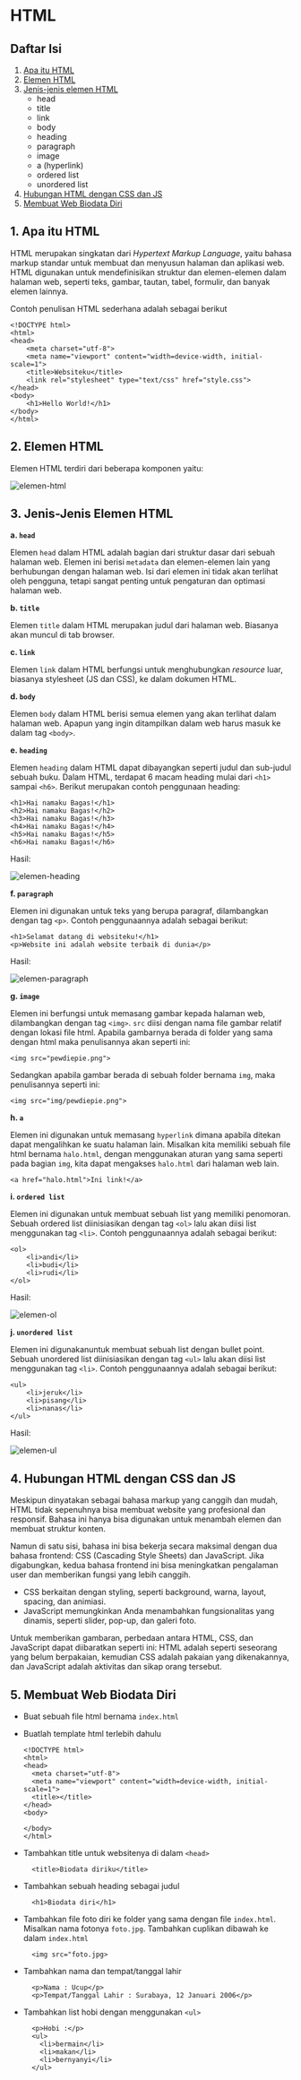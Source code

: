 # HTML


## Daftar Isi

1. [Apa itu HTML](#apa-itu-html)
2. [Elemen HTML](#elemen-html)
3. [Jenis-jenis elemen HTML](#jenis-html)
   - head
   - title
   - link
   - body
   - heading
   - paragraph
   - image
   - a (hyperlink)
   - ordered list
   - unordered list
4. [Hubungan HTML dengan CSS dan JS](#hubungan)
5. [Membuat Web Biodata Diri](#biodata)

## 1. Apa itu HTML
<a id="apa-itu-html"></a>

HTML merupakan singkatan dari *Hypertext Markup Language*, yaitu bahasa markup standar untuk membuat dan menyusun halaman dan aplikasi web. HTML digunakan untuk mendefinisikan struktur dan elemen-elemen dalam halaman web, seperti teks, gambar, tautan, tabel, formulir, dan banyak elemen lainnya.

Contoh penulisan HTML sederhana adalah sebagai berikut

```
<!DOCTYPE html>
<html>
<head>
	<meta charset="utf-8">
	<meta name="viewport" content="width=device-width, initial-scale=1">
	<title>Websiteku</title>
	<link rel="stylesheet" type="text/css" href="style.css">
</head>
<body>
	<h1>Hello World!</h1>
</body>
</html>
```

## 2. Elemen HTML
<a id="elemen-html"></a>

Elemen HTML terdiri dari beberapa komponen yaitu:

![elemen-html](img/html-element-diagram.png)

## 3. Jenis-Jenis Elemen HTML
<a id="jenis-html"></a>

**a. `head`**

Elemen `head` dalam HTML adalah bagian dari struktur dasar dari sebuah halaman web. Elemen ini berisi `metadata` dan elemen-elemen lain yang berhubungan dengan halaman web. Isi dari elemen ini tidak akan terlihat oleh pengguna, tetapi sangat penting untuk pengaturan dan optimasi halaman web.

**b. `title`**

Elemen `title` dalam HTML merupakan judul dari halaman web. Biasanya akan muncul di tab browser.

**c. `link`**

Elemen `link` dalam HTML berfungsi untuk menghubungkan *resource* luar, biasanya stylesheet (JS dan CSS), ke dalam dokumen HTML.

**d. `body`**

Elemen `body` dalam HTML berisi semua elemen yang akan terlihat dalam halaman web. Apapun yang ingin ditampilkan dalam web harus masuk ke dalam tag `<body>`.

**e. `heading`**

Elemen `heading` dalam HTML dapat dibayangkan seperti judul dan sub-judul sebuah buku. Dalam HTML, terdapat 6 macam heading mulai dari `<h1>` sampai `<h6>`. Berikut merupakan contoh penggunaan heading:
```
<h1>Hai namaku Bagas!</h1>
<h2>Hai namaku Bagas!</h2>
<h3>Hai namaku Bagas!</h3>
<h4>Hai namaku Bagas!</h4>
<h5>Hai namaku Bagas!</h5>
<h6>Hai namaku Bagas!</h6>
```

Hasil:

![elemen-heading](img/heading.png)


**f. `paragraph`**

Elemen ini digunakan untuk teks yang berupa paragraf, dilambangkan dengan tag `<p>`. Contoh penggunaannya adalah sebagai berikut:
```
<h1>Selamat datang di websiteku!</h1>
<p>Website ini adalah website terbaik di dunia</p>

```

Hasil:

![elemen-paragraph](img/paragraph.png)

**g. `image`**

Elemen ini berfungsi untuk memasang gambar kepada halaman web, dilambangkan dengan tag `<img>`. `src` diisi dengan nama file gambar relatif dengan lokasi file html. Apabila gambarnya berada di folder yang sama dengan html maka penulisannya akan seperti ini:

```
<img src="pewdiepie.png">
```

Sedangkan apabila gambar berada di sebuah folder bernama `img`, maka penulisannya seperti ini:

```
<img src="img/pewdiepie.png">
```

**h. `a`**

Elemen ini digunakan untuk memasang `hyperlink` dimana apabila ditekan dapat mengalihkan ke suatu halaman lain. Misalkan kita memiliki sebuah file html bernama `halo.html`, dengan menggunakan aturan yang sama seperti pada bagian `img`, kita dapat mengakses `halo.html` dari halaman web lain.

```
<a href="halo.html">Ini link!</a>
```


**i. `ordered list`**

Elemen ini digunakan untuk membuat sebuah list yang memiliki penomoran. Sebuah ordered list diinisiasikan dengan tag `<ol>` lalu akan diisi list menggunakan tag `<li>`. Contoh penggunaannya adalah sebagai berikut:
```
<ol>
	<li>andi</li>
	<li>budi</li>
	<li>rudi</li>
</ol>
```

Hasil:

![elemen-ol](img/orderedlist.png)

**j. `unordered list`**

Elemen ini digunakanuntuk membuat sebuah list dengan bullet point. Sebuah unordered list diinisiasikan dengan tag `<ul>` lalu akan diisi list menggunakan tag `<li>`. Contoh penggunaannya adalah sebagai berikut:
```
<ul>
	<li>jeruk</li>
	<li>pisang</li>
	<li>nanas</li>
</ul>
```

Hasil:

![elemen-ul](img/unorderedlist.png)

## 4. Hubungan HTML dengan CSS dan JS
<a id="hubungan"></a>

Meskipun dinyatakan sebagai bahasa markup yang canggih dan mudah, HTML tidak sepenuhnya bisa membuat website yang profesional dan responsif. Bahasa ini hanya bisa digunakan untuk menambah elemen dan membuat struktur konten.

Namun di satu sisi, bahasa ini bisa bekerja secara maksimal dengan dua bahasa frontend: CSS (Cascading Style Sheets) dan JavaScript. Jika digabungkan, kedua bahasa frontend ini bisa meningkatkan pengalaman user dan memberikan fungsi yang lebih canggih.

- CSS berkaitan dengan styling, seperti background, warna, layout, spacing, dan animiasi.
- JavaScript memungkinkan Anda menambahkan fungsionalitas yang dinamis, seperti slider, pop-up, dan galeri foto.

Untuk memberikan gambaran, perbedaan antara HTML, CSS, dan JavaScript dapat diibaratkan seperti ini: HTML adalah seperti seseorang yang belum berpakaian, kemudian CSS adalah pakaian yang dikenakannya, dan JavaScript adalah aktivitas dan sikap orang tersebut.

## 5. Membuat Web Biodata Diri
<a id="biodata"></a>

- Buat sebuah file html bernama `index.html`
  
- Buatlah template html terlebih dahulu
  
  ```
  <!DOCTYPE html>
  <html>
  <head>
    <meta charset="utf-8">
    <meta name="viewport" content="width=device-width, initial-scale=1">
    <title></title>
  </head>
  <body>

  </body>
  </html>
  ```
- Tambahkan title untuk websitenya di dalam `<head>`
  
  ```
    <title>Biodata diriku</title>
  ```
- Tambahkan sebuah heading sebagai judul

  ```
    <h1>Biodata diri</h1>
  ``` 
- Tambahkan file foto diri ke folder yang sama dengan file `index.html`. Misalkan nama fotonya `foto.jpg`. Tambahkan cuplikan dibawah ke dalam `index.html`

  ```
    <img src="foto.jpg>
  ```
- Tambahkan nama dan tempat/tanggal lahir
  ```
    <p>Nama : Ucup</p>
    <p>Tempat/Tanggal Lahir : Surabaya, 12 Januari 2006</p>
  ```
- Tambahkan list hobi dengan menggunakan `<ul>`

  ```
    <p>Hobi :</p>
    <ul>
      <li>bermain</li>
      <li>makan</li>
      <li>bernyanyi</li>
    </ul>
  ```
